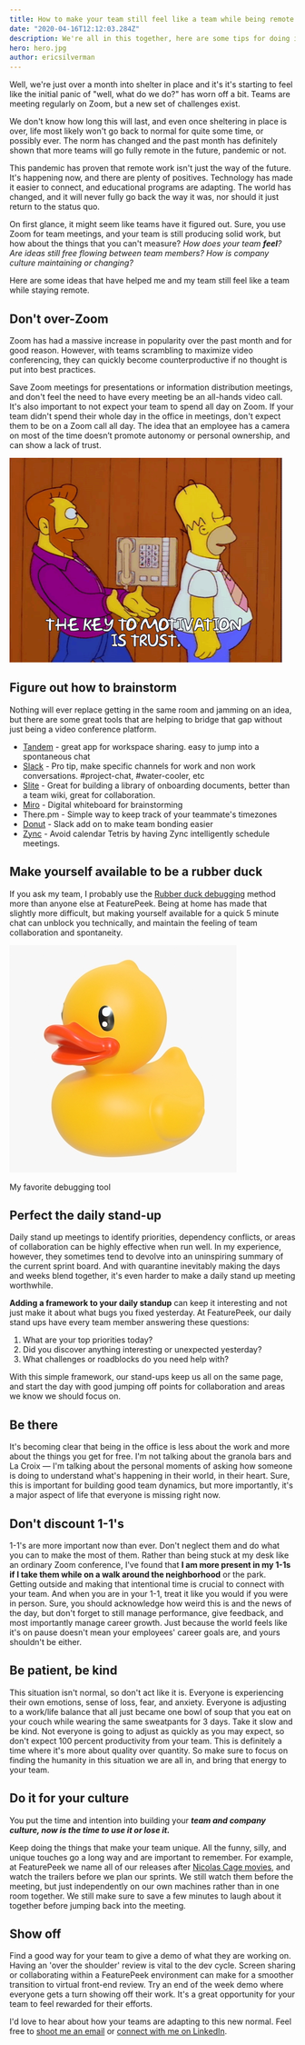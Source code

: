 ```yaml
---
title: How to make your team still feel like a team while being remote
date: "2020-04-16T12:12:03.284Z"
description: We're all in this together, here are some tips for doing it well
hero: hero.jpg
author: ericsilverman
---
```


Well, we're just over a month into shelter in place and it's it's starting to feel like the initial panic of "well, what do we do?" has worn off a bit. Teams are meeting regularly on Zoom, but a new set of challenges exist.

We don't know how long this will last, and even once sheltering in place is over, life most likely won't go back to normal for quite some time, or possibly ever. The norm has changed and the past month has definitely shown that more teams will go fully remote in the future, pandemic or not.

This pandemic has proven that remote work isn't just the way of the future. It's happening now, and there are plenty of positives. Technology has made it easier to connect, and educational programs are adapting. The world has changed, and it will never fully go back the way it was, nor should it just return to the status quo.

On first glance, it might seem like teams have it figured out. Sure, you use Zoom for team meetings, and your team is still producing solid work, but how about the things that you can't measure? _How does your team **feel**? Are ideas still free flowing between team members? How is company culture maintaining or changing?_

Here are some ideas that have helped me and my team still feel like a team while staying remote.

## Don't over-Zoom

Zoom has had a massive increase in popularity over the past month and for good reason. However, with teams scrambling to maximize video conferencing, they can quickly become counterproductive if no thought is put into best practices.

Save Zoom meetings for presentations or information distribution meetings, and don't feel the need to have every meeting be an all-hands video call. It's also important to not expect your team to spend all day on Zoom. If your team didn't spend their whole day in the office in meetings, don't expect them to be on a Zoom call all day. The idea that an employee has a camera on most of the time doesn’t promote autonomy or personal ownership, and can show a lack of trust.


![trust.gif](trust.gif)

## Figure out how to brainstorm

Nothing will ever replace getting in the same room and jamming on an idea, but there are some great tools that are helping to bridge that gap without just being a video conference platform.

- [Tandem](https://tandem.chat/) - great app for workspace sharing. easy to jump into a spontaneous chat
- [Slack](https://slack.com/) - Pro tip, make specific channels for work and non work conversations. #project-chat, #water-cooler, etc
- [Slite](https://slite.com/) - Great for building a library of onboarding documents, better than a team wiki, great for collaboration.
- [Miro](https://miro.com/) - Digital whiteboard for brainstorming
- There.pm - Simple way to keep track of your teammate's timezones
- [Donut](https://www.donut.com) - Slack add on to make team bonding easier
- [Zync](https://zynq.io/remote/) - Avoid calendar Tetris by having Zync intelligently schedule meetings.

## Make yourself available to be a rubber duck

If you ask my team, I probably use the [Rubber duck debugging](https://en.wikipedia.org/wiki/Rubber_duck_debugging) method more than anyone else at FeaturePeek. Being at home has made that slightly more difficult, but making yourself available for a quick 5 minute chat can unblock you technically, and maintain the feeling of team collaboration and spontaneity.

![duck.jpg](duck.jpg)

My favorite debugging tool

## Perfect the daily stand-up

Daily stand up meetings to identify priorities, dependency conflicts, or areas of collaboration can be highly effective when run well. In my experience, however, they sometimes tend to devolve into an uninspiring summary of the current sprint board. And with quarantine inevitably making the days and weeks blend together, it's even harder to make a daily stand up meeting worthwhile. 

**Adding a framework to your daily standup** can keep it interesting and not just make it about what bugs you fixed yesterday. At FeaturePeek, our daily stand ups have every team member answering these questions:

1.  What are your top priorities today?
2.  Did you discover anything interesting or unexpected yesterday?
3.  What challenges or roadblocks do you need help with?

With this simple framework, our stand-ups keep us all on the same page, and start the day with good jumping off points for collaboration and areas we know we should focus on.

## Be there

It's becoming clear that being in the office is less about the work and more about the things you get for free. I'm not talking about the granola bars and La Croix &mdash; I'm talking about the personal moments of asking how someone is doing to understand what's happening in their world, in their heart. Sure, this is important for building good team dynamics, but more importantly, it's a major aspect of life that everyone is missing right now.

## Don't discount 1-1's

1-1's are more important now than ever. Don't neglect them and do what you can to make the most of them. Rather than being stuck at my desk like an ordinary Zoom conference, I've found that **I am more present in my 1-1s if I take them while on a walk around the neighborhood** or the park. Getting outside and making that intentional time is crucial to connect with your team. And when you are in your 1-1, treat it like you would if you were in person. Sure, you should acknowledge how weird this is and the news of the day, but don't forget to still manage performance, give feedback, and most importantly manage career growth. Just because the world feels like it's on pause doesn't mean your employees' career goals are, and yours shouldn't be either.

## Be patient, be kind

This situation isn't normal, so don't act like it is. Everyone is experiencing their own emotions, sense of loss, fear, and anxiety. Everyone is adjusting to a work/life balance that all just became one bowl of soup that you eat on your couch while wearing the same sweatpants for 3 days. Take it slow and be kind. Not everyone is going to adjust as quickly as you may expect, so don't expect 100 percent productivity from your team. This is definitely a time where it's more about quality over quantity. So make sure to focus on finding the humanity in this situation we are all in, and bring that energy to your team.

## Do it for your culture

You put the time and intention into building your **_team and company culture, now is the time to use it or lose it._**

Keep doing the things that make your team unique. All the funny, silly, and unique touches go a long way and are important to remember. For example, at FeaturePeek we name all of our releases after [Nicolas Cage movies](https://www.imdb.com/name/nm0000115/#actor), and watch the trailers before we plan our sprints. We still watch them before the meeting, but just independently on our own machines rather than in one room together. We still make sure to save a few minutes to laugh about it together before jumping back into the meeting.

## Show off

Find a good way for your team to give a demo of what they are working on. Having an 'over the shoulder' review is vital to the dev cycle. Screen sharing or collaborating within a FeaturePeek environment can make for a smoother transition to virtual front-end review. Try an end of the week demo where everyone gets a turn showing off their work. It's a great opportunity for your team to feel rewarded for their efforts.

I'd love to hear about how your teams are adapting to this new normal. Feel free to [shoot me an email](mailto:eric@featurepeek.com) or [connect with me on LinkedIn](https://www.linkedin.com/in/eric-silverman-featurepeek).
